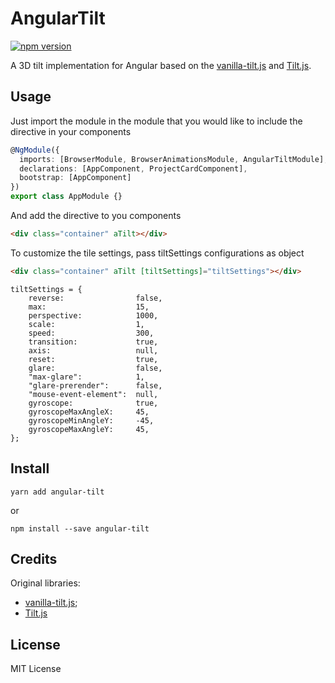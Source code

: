 # AngularTilt

[![npm version](https://badge.fury.io/js/angular-tilt.svg)](https://badge.fury.io/js/angular-tilt)

A 3D tilt implementation for Angular based on the [vanilla-tilt.js](https://github.com/micku7zu/vanilla-tilt.js) and [Tilt.js](https://github.com/gijsroge/tilt.js).

## Usage

Just import the module in the module that you would like to include the directive in your components

```typescript
@NgModule({
  imports: [BrowserModule, BrowserAnimationsModule, AngularTiltModule],
  declarations: [AppComponent, ProjectCardComponent],
  bootstrap: [AppComponent]
})
export class AppModule {}
```

And add the directive to you components

```html
<div class="container" aTilt></div>
```

To customize the tile settings, pass tiltSettings configurations as object
```html
<div class="container" aTilt [tiltSettings]="tiltSettings"></div>
```

```
tiltSettings = {
    reverse:                false,
    max:                    15,
    perspective:            1000,
    scale:                  1,
    speed:                  300,
    transition:             true,
    axis:                   null,
    reset:                  true,
    glare:                  false,
    "max-glare":            1,
    "glare-prerender":      false,
    "mouse-event-element":  null,
    gyroscope:              true,
    gyroscopeMaxAngleX:     45,
    gyroscopeMinAngleY:     -45,
    gyroscopeMaxAngleY:     45,
};

```

## Install

`yarn add angular-tilt`

or

`npm install --save angular-tilt`

## Credits

Original libraries:

- [vanilla-tilt.js](https://github.com/micku7zu/vanilla-tilt.js);
- [Tilt.js](https://github.com/gijsroge/tilt.js)

## License

MIT License
